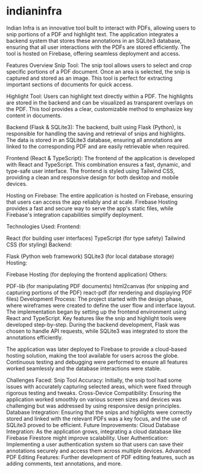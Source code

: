 # indianinfra
Indian Infra is an innovative tool built to interact with PDFs, allowing users to snip portions of a PDF and highlight text. The application integrates a backend system that stores these annotations in an SQLite3 database, ensuring that all user interactions with the PDFs are stored efficiently. The tool is hosted on Firebase, offering seamless deployment and access.

Features Overview
Snip Tool:
The snip tool allows users to select and crop specific portions of a PDF document. Once an area is selected, the snip is captured and stored as an image. This tool is perfect for extracting important sections of documents for quick access.

Highlight Tool:
Users can highlight text directly within a PDF. The highlights are stored in the backend and can be visualized as transparent overlays on the PDF. This tool provides a clear, customizable method to emphasize key content in documents.

Backend (Flask & SQLite3):
The backend, built using Flask (Python), is responsible for handling the saving and retrieval of snips and highlights. The data is stored in an SQLite3 database, ensuring all annotations are linked to the corresponding PDF and are easily retrievable when required.

Frontend (React & TypeScript):
The frontend of the application is developed with React and TypeScript. This combination ensures a fast, dynamic, and type-safe user interface. The frontend is styled using Tailwind CSS, providing a clean and responsive design for both desktop and mobile devices.

Hosting on Firebase:
The entire application is hosted on Firebase, ensuring that users can access the app reliably and at scale. Firebase Hosting provides a fast and secure way to serve the app's static files, while Firebase's integration capabilities simplify deployment.

Technologies Used:
Frontend:

React (for building user interfaces)
TypeScript (for type safety)
Tailwind CSS (for styling)
Backend:

Flask (Python web framework)
SQLite3 (for local database storage)
Hosting:

Firebase Hosting (for deploying the frontend application)
Others:

PDF-lib (for manipulating PDF documents)
html2canvas (for snipping and capturing portions of the PDF)
react-pdf (for rendering and displaying PDF files)
Development Process:
The project started with the design phase, where wireframes were created to define the user flow and interface layout. The implementation began by setting up the frontend environment using React and TypeScript. Key features like the snip and highlight tools were developed step-by-step. During the backend development, Flask was chosen to handle API requests, while SQLite3 was integrated to store the annotations efficiently.

The application was later deployed to Firebase to provide a cloud-based hosting solution, making the tool available for users across the globe. Continuous testing and debugging were performed to ensure all features worked seamlessly and the database interactions were stable.

Challenges Faced:
Snip Tool Accuracy: Initially, the snip tool had some issues with accurately capturing selected areas, which were fixed through rigorous testing and tweaks.
Cross-Device Compatibility: Ensuring the application worked smoothly on various screen sizes and devices was challenging but was addressed by using responsive design principles.
Database Integration: Ensuring that the snips and highlights were correctly stored and linked with the relevant PDFs was a key focus, and the use of SQLite3 proved to be efficient.
Future Improvements:
Cloud Database Integration: As the application grows, integrating a cloud database like Firebase Firestore might improve scalability.
User Authentication: Implementing a user authentication system so that users can save their annotations securely and access them across multiple devices.
Advanced PDF Editing Features: Further development of PDF editing features, such as adding comments, text annotations, and more.
